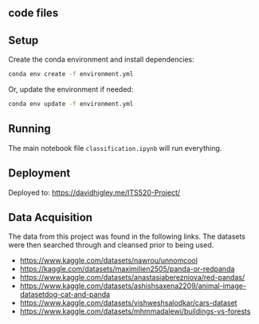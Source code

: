 ## code files 


## Setup
Create the conda environment and install dependencies:
```bash
conda env create -f environment.yml
```

Or, update the environment if needed:
```bash
conda env update -f environment.yml
```

## Running
The main notebook file `classification.ipynb` will run everything.

## Deployment

Deployed to: https://davidhigley.me/ITS520-Project/ 

## Data Acquisition 
The data from this project was found in the following links. The datasets were then searched through and cleansed prior to being used. 
- https://www.kaggle.com/datasets/nawrou/unnomcool
- https://kaggle.com/datasets/maximilien2505/panda-or-redpanda
- https://www.kaggle.com/datasets/anastasiaberezniova/red-pandas/
- https://www.kaggle.com/datasets/ashishsaxena2209/animal-image-datasetdog-cat-and-panda
- https://www.kaggle.com/datasets/vishweshsalodkar/cars-dataset
- https://www.kaggle.com/datasets/mhmmadalewi/buildings-vs-forests

